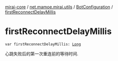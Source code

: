 [mirai-core](../../index.md) / [net.mamoe.mirai.utils](../index.md) / [BotConfiguration](index.md) / [firstReconnectDelayMillis](./first-reconnect-delay-millis.md)

# firstReconnectDelayMillis

`var firstReconnectDelayMillis: `[`Long`](https://kotlinlang.org/api/latest/jvm/stdlib/kotlin/-long/index.html)

心跳失败后的第一次重连前的等待时间.

